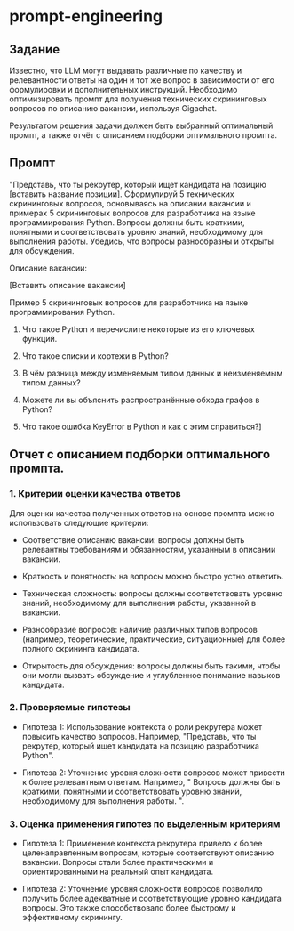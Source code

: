 # prompt-engineering

## Задание

Известно, что LLM могут выдавать различные по качеству и релевантности ответы на один и тот же вопрос в зависимости от его формулировки и дополнительных инструкций. Необходимо оптимизировать промпт для получения технических скрининговых вопросов по описанию вакансии, используя Gigachat.

Результатом решения задачи должен быть выбранный оптимальный промпт, а также отчёт с описанием подборки оптимального промпта.

## Промпт

"Представь, что ты рекрутер, который ищет кандидата на позицию [вставить название позиции]. Сформулируй 5 технических скрининговых вопросов, основываясь на описании вакансии и примерах 5 скрининговых вопросов для разработчика на языке программирования Python. Вопросы должны быть краткими, понятными и соответствовать уровню знаний, необходимому для выполнения работы. Убедись, что вопросы разнообразны и открыты для обсуждения.  

Описание вакансии: 

[Вставить описание вакансии] 

Пример 5 скрининговых вопросов для разработчика на языке программирования Python. 

1. Что такое Python и перечислите некоторые из его ключевых функций. 

2. Что такое cписки и кортежи в Python? 

3. В чём разница между изменяемым типом данных и неизменяемым типом данных? 

4. Можете ли вы объяснить распространённые обхода графов в Python? 

5. Что такое ошибка KeyError в Python и как с этим справиться?]

## Отчет с описанием подборки оптимального промпта.

### 1. Критерии оценки качества ответов 

  

Для оценки качества полученных ответов на основе промпта можно использовать следующие критерии: 

  

- Соответствие описанию вакансии: вопросы должны быть релевантны требованиям и обязанностям, указанным в описании вакансии. 

- Краткость и понятность: на вопросы можно быстро устно ответить. 

- Техническая сложность: вопросы должны соответствовать уровню знаний, необходимому для выполнения работы, указанной в вакансии. 

- Разнообразие вопросов: наличие различных типов вопросов (например, теоретические, практические, ситуационные) для более полного скрининга кандидата. 

- Открытость для обсуждения: вопросы должны быть такими, чтобы они могли вызвать обсуждение и углубленное понимание навыков кандидата. 

### 2. Проверяемые гипотезы 

- Гипотеза 1: Использование контекста о роли рекрутера может повысить качество вопросов. Например, "Представь, что ты рекрутер, который ищет кандидата на позицию разработчика Python". 

- Гипотеза 2: Уточнение уровня сложности вопросов может привести к более релевантным ответам. Например, " Вопросы должны быть краткими, понятными и соответствовать уровню знаний, необходимому для выполнения работы. ". 

### 3. Оценка применения гипотез по выделенным критериям 

- Гипотеза 1: Применение контекста рекрутера привело к более целенаправленным вопросам, которые соответствуют описанию вакансии. Вопросы стали более практическими и ориентированными на реальный опыт кандидата. 

- Гипотеза 2: Уточнение уровня сложности вопросов позволило получить более адекватные и соответствующие уровню кандидата вопросы. Это также способствовало более быстрому и эффективному скринингу. 

  